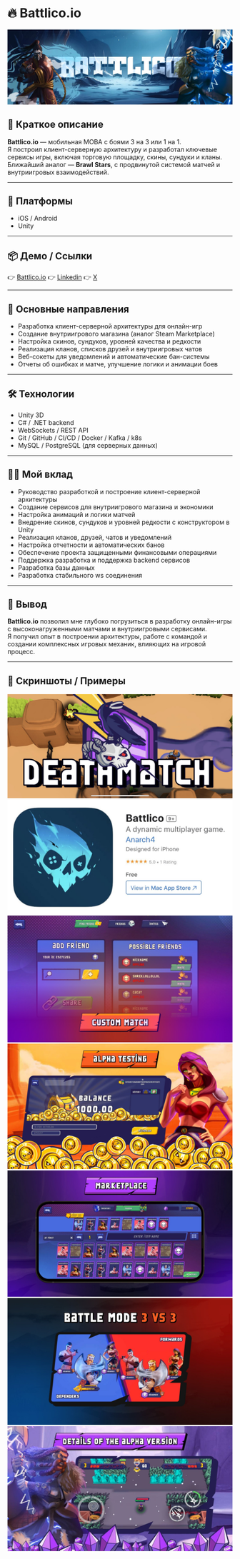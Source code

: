 
# 🔥 Battlico.io

<div align="center">
  <img src="data/main.png" width="800" />
</div>

## 📌 Краткое описание
**Battlico.io** — мобильная MOBA с боями 3 на 3 или 1 на 1.  
Я построил клиент-серверную архитектуру и разработал ключевые сервисы игры, включая торговую площадку, скины, сундуки и кланы.  
Ближайший аналог — **Brawl Stars**, с продвинутой системой матчей и внутриигровых взаимодействий.  

---

## 🚀 Платформы
- iOS / Android  
- Unity  

---

## 📦 Демо / Ссылки
👉 [Battlico.io](https://www.f6s.com/company/battlico#about)
👉 [Linkedin](https://www.linkedin.com/company/battlico/)
👉 [X](https://x.com/battlico?lang=ru)

---

## 🧠 Основные направления
- Разработка клиент-серверной архитектуры для онлайн-игр  
- Создание внутриигрового магазина (аналог Steam Marketplace)  
- Настройка скинов, сундуков, уровней качества и редкости  
- Реализация кланов, списков друзей и внутриигровых чатов  
- Веб-сокеты для уведомлений и автоматические бан-системы  
- Отчеты об ошибках и матче, улучшение логики и анимации боев  

---

## 🛠 Технологии
- Unity 3D  
- C# / .NET backend  
- WebSockets / REST API  
- Git / GitHub / CI/CD / Docker / Kafka / k8s 
- MySQL / PostgreSQL (для серверных данных)  

---

## 👩‍💻 Мой вклад
- Руководство разработкой и построение клиент-серверной архитектуры  
- Создание сервисов для внутриигрового магазина и экономики  
- Настройка анимаций и логики матчей  
- Внедрение скинов, сундуков и уровней редкости с конструктором в Unity  
- Реализация кланов, друзей, чатов и уведомлений  
- Настройка отчетности и автоматических банов
- Обеспечение проекта защищенными финансовыми операциями
- Поддержка разработка и поддержка backend сервисов
- Разработка базы данных
- Разработка стабильного ws соединения

---

## 🏁 Вывод
**Battlico.io** позволил мне глубоко погрузиться в разработку онлайн-игры с высоконагруженными матчами и внутриигровыми сервисами.  
Я получил опыт в построении архитектуры, работе с командой и создании комплексных игровых механик, влияющих на игровой процесс.  

---

## 📸 Скриншоты / Примеры
![png](data/1.png)
![png](data/2.png) 
![png](data/3.png) 
![png](data/4.png) 
![png](data/5.png) 
![png](data/6.png) 
![png](data/7.png) 

